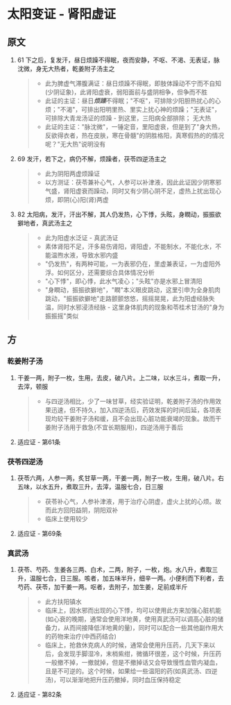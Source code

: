 # 太阳变证 - 肾阳虚证
## 原文
1. 61 下之后，复发汗，昼日烦躁不得眠，夜而安静，不呕、不渇、无表证，脉沈微，身无大热者，乾姜附子汤主之
    > * 此为脾虚气滞腹满证：昼日烦躁不得眠，即肢体躁动不宁而不自知(少阴证象)，此肾阳虚衰，弱阳面前与盛阴相争，但争而不胜
    > * 此证的主证：昼日***烦躁***不得眠；"不呕"，可排除少阳胆热扰心的心烦；"不渴"，可排出阳明里热、里实上扰心神的烦躁；"无表证"，可排除大青龙汤证的烦躁 - 到这里，三阳病全部排除；
    无大热
    > * 此证的主证："脉沈微"，一锤定音，里阳虚衰，但是到了"身大热，反欲得衣者，热在皮肤，寒在骨髓"的阴胜格阳，真寒假热的的情况呢？"无大热"说明没有
2. 69 发汗，若下之，病仍不解，烦躁者，茯苓四逆汤主之
    > * 此为阴阳两虚烦躁证
    > * 以方测证：茯苓兼补心气，人参可以补津液，因此此证因少阴寒邪气盛，肾阳虚衰而躁动，同时又有少阴心阴不足，虚热上扰出现心烦，即阴(心)阳(肾)两虚
3. 82 太阳病，发汗，汗出不解，其人仍发热，心下悸，头眩，身瞤动，振振欲擗地者，真武汤主之
    > * 此为阳虚水泛证 - 真武汤证
    > * 素体肾阳不足，汗多易伤肾阳，肾阳虚，不能制水，不能化水，不能温煦水液，导致水邪内盛
    > * "仍发热"，有两种可能，一为表邪仍在，里虚兼表证，一为虚阳外浮。如何区分，还需要综合具体情况分析
    > * "心下悸"，即心悸，此水气凌心；"头眩"亦是水邪上冒清阳
    > * "身瞤动，振振欲擗地"，"瞤"本义眼皮跳动，这里引申为全身肌肉跳动，"振振欲擗地"走路颤颤悠悠，摇摇晃晃，此为阳虚经脉失温，同时水邪浸渍经脉 - 这里身体肌肉的现象和苓桂术甘汤的"身为振振摇"类似

## 方
### 乾姜附子汤
1. 干姜一两，附子一枚，生用，去皮，破八片。上二味，以水三斗，煮取一升，去滓，顿服
    > * 与四逆汤相比，少了一味甘草，经实验证明，乾姜附子汤的作用效果迅速，但不持久，加入四逆汤后，药效发挥的时间后延，各项表现均较干姜附子汤和缓，且不会出现心脏功能衰竭的现象。故而干姜附子汤用于救急(不宜长期服用)，四逆汤用于善后
2. 适应证 - 第61条

### 茯苓四逆汤
1. 茯苓六两，人参一两，炙甘草一两，干姜一两，附子一枚，生用，破八片。右五味，以水五升，煮取三升，去滓，温服七合，日三服
    > * 茯苓补心气，人参补津液，用于治疗心阴虚，虚火上扰的心烦。故而此方回阳益阴，阴阳双补
    > * 临床上使用较少
2. 适应证 - 第69条

### 真武汤
1. 茯苓、芍药、生姜各三两、白术，二两，附子，一枚，炮。水八升，煮取三升，温服七合，日三服。咳者，加五味半升，细辛一两。小便利而下利者，去芍药、茯苓，加干姜一两。呕者，去附子，加生姜，足前成半斤
    > * 此方扶阳镇水
    > * 临床上，因水邪而出现的心下悸，均可以使用此方来加强心脏机能(如心衰的晚期，通常会使用洋地黄，使用真武汤可以调高心脏的储备力，从而间接降低洋地黄的量)，同时可以配合一些其他副作用大的药物来治疗(中西药结合)
    > * 临床上，抢救休克病人的时候，通常会使用升压药，几天下来以后，会发现手脚湿冷，末梢紫绀，微循环很差，这个时候，升压药一般撤不掉，一撤就掉，但是不撤掉话又会导致慢性血管内凝血，且是不可逆的。这个时候，如果给一些温阳的药(如真武汤、四逆汤)，可以渐渐地把升压药撤掉，同时血压保持稳定
2. 适应证 - 第82条